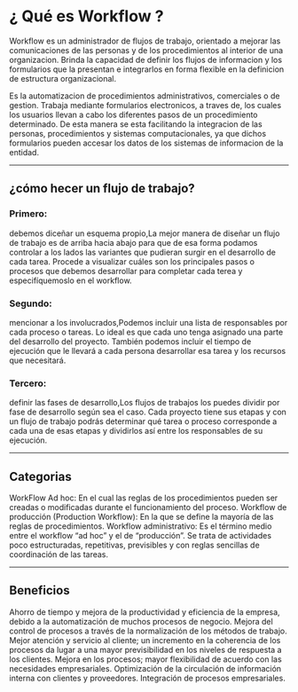 # **¿ Qué es Workflow ?**
Workflow es un administrador de flujos de trabajo, orientado a mejorar las comunicaciones de las personas y de los procedimientos al interior de una organizacion. Brinda la capacidad de definir los flujos de informacion y los formularios que la presentan e integrarlos en forma flexible en la definicion de estructura organizacional.

Es la automatizacion de procedimientos administrativos, comerciales o de gestion. Trabaja mediante formularios electronicos, a traves de, los cuales los usuarios llevan a cabo los diferentes pasos de un procedimiento determinado. De esta manera se esta facilitando la integracion de las personas, procedimientos y sistemas computacionales, ya que dichos formularios pueden accesar los datos de los sistemas de informacion de la entidad.
___
## **¿cómo hecer un flujo de trabajo?**
### **Primero**: 
debemos diceñar un esquema propio,La mejor manera de diseñar un flujo de trabajo es de arriba hacia abajo para que de esa forma podamos controlar a los lados las variantes que pudieran surgir en el desarrollo de cada tarea. Procede a visualizar cuáles son los principales pasos o procesos que debemos desarrollar para completar cada terea y especifíquemoslo en el workflow.
### **Segundo**: 
mencionar a los involucrados,Podemos incluir una lista de responsables por cada proceso o tareas. Lo ideal es que cada uno tenga asignado una parte del desarrollo del proyecto. También podemos incluir el tiempo de ejecución que le llevará a cada persona desarrollar esa tarea y los recursos que necesitará.
### **Tercero**: 
definir las fases de desarrollo,Los flujos de trabajos los puedes dividir por fase de desarrollo según sea el caso. Cada proyecto tiene sus etapas y con un flujo de trabajo podrás determinar qué tarea o proceso corresponde a cada una de esas etapas y dividirlos así entre los responsables de su ejecución.
___

## **Categorias**
WorkFlow Ad hoc: En el cual las reglas de los procedimientos pueden ser creadas o modificadas durante el funcionamiento del proceso.
Workflow de producción (Production Workflow): En la que se define la mayoría de las reglas de procedimientos.
Workflow administrativo: Es el término medio entre el workflow “ad hoc” y el de “producción”. Se trata de actividades poco estructuradas, repetitivas, previsibles y con reglas sencillas de coordinación de las tareas.
___
## **Beneficios**
Ahorro de tiempo y mejora de la productividad y eficiencia de la empresa, debido a la automatización de muchos procesos de negocio.
Mejora del control de procesos a través de la normalización de los métodos de trabajo.
Mejor atención y servicio al cliente; un incremento en la coherencia de los procesos da lugar a una mayor previsibilidad en los niveles de respuesta a los clientes.
Mejora en los procesos; mayor flexibilidad de acuerdo con las necesidades empresariales.
Optimización de la circulación de información interna con clientes y proveedores.
Integración de procesos empresariales.


